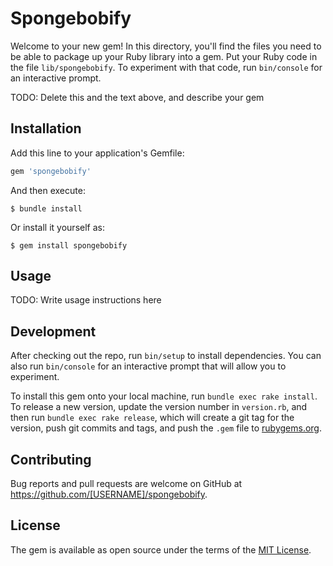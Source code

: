 # Spongebobify

Welcome to your new gem! In this directory, you'll find the files you need to be able to package up your Ruby library into a gem. Put your Ruby code in the file `lib/spongebobify`. To experiment with that code, run `bin/console` for an interactive prompt.

TODO: Delete this and the text above, and describe your gem

## Installation

Add this line to your application's Gemfile:

```ruby
gem 'spongebobify'
```

And then execute:

    $ bundle install

Or install it yourself as:

    $ gem install spongebobify

## Usage

TODO: Write usage instructions here

## Development

After checking out the repo, run `bin/setup` to install dependencies. You can also run `bin/console` for an interactive prompt that will allow you to experiment.

To install this gem onto your local machine, run `bundle exec rake install`. To release a new version, update the version number in `version.rb`, and then run `bundle exec rake release`, which will create a git tag for the version, push git commits and tags, and push the `.gem` file to [rubygems.org](https://rubygems.org).

## Contributing

Bug reports and pull requests are welcome on GitHub at https://github.com/[USERNAME]/spongebobify.


## License

The gem is available as open source under the terms of the [MIT License](https://opensource.org/licenses/MIT).
